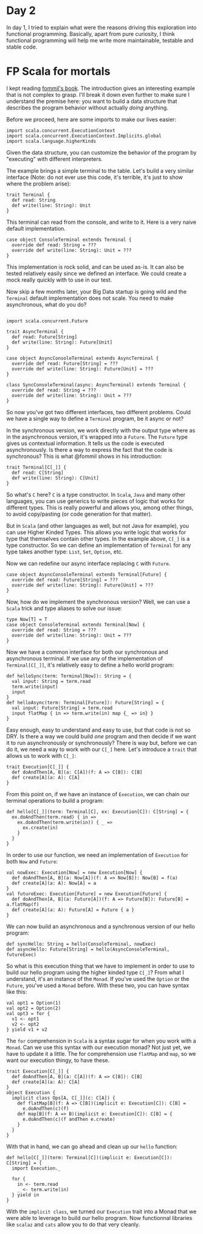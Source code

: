 Day 2
====
In day 1, I tried to explain what were the reasons driving this exploration into functional programming. Basically, apart from pure curiosity, I think functional programming will help me write more maintainable, testable and stable code.

# FP Scala for mortals

I kept reading [fommil's book](https://leanpub.com/fp-scala-mortals/). The introduction gives an interesting example that is not complex to grasp. I'll break it down even further to make sure I understand the premise here: you want to build a data structure that describes the program behavior without actually _doing_ anything.

Before we proceed, here are some imports to make our lives easier:

```tut
import scala.concurrent.ExecutionContext
import scala.concurrent.ExecutionContext.Implicits.global
import scala.language.higherKinds
```

Given the data structure, you can customize the behavior of the program by "executing" with different interpreters.

The example brings a simple terminal to the table. Let's build a very similar interface (Note: do not ever use this code, it's terrible, it's just to show where the problem arise):

```tut
trait Terminal {
  def read: String
  def write(line: String): Unit
}
```

This terminal can read from the console, and write to it. Here is a very naive default implementation.

```tut
case object ConsoleTerminal extends Terminal {
  override def read: String = ???
  override def write(line: String): Unit = ???
}
```

This implementation is rock solid, and can be used as-is. It can also be tested relatively easily since we defined an interface. We could create a mock really quickly with to use in our test.
 
Now skip a few months later, your Big Data startup is going wild and the `Terminal` default implementation does not scale. You need to make asynchronous, what do you do?

```tut

import scala.concurrent.Future

trait AsyncTerminal {
  def read: Future[String]
  def write(line: String): Future[Unit]
}

case object AsyncConsoleTerminal extends AsyncTerminal {
  override def read: Future[String] = ???
  override def write(line: String): Future[Unit] = ???
}

class SyncConsoleTerminal(async: AsyncTerminal) extends Terminal {
  override def read: String = ???
  override def write(line: String): Unit = ???
}

```

So now you've got two different interfaces, two different problems. Could we have a single way to define a `Terminal` program, be it async or not?

In the synchronous version, we work directly with the output type where as in the asynchronous version, it's wrapped into a `Future`. The `Future` type gives us contextual information. It tells us the code is executed asynchronously. Is there a way to express the fact that the code is synchronous? This is what @fommil shows in his introduction:

```tut
trait Terminal[C[_]] {
  def read: C[String]
  def write(line: String): C[Unit]
}
```

So what's `C` here? `C` is a type constructor. In `Scala`, `Java` and many other languages, you can use generics to write pieces of logic that works for different types. This is really powerful and allows you, among other things, to avoid copy/pasting (or code generation for that matter).

But in `Scala` (and other languages as well, but not Java for example), you can use Higher Kinded Types. This allows you write logic that works for type that themselves contain other types. In the example above, `C[_]` is a type constructor. So we can define an implementation of `Terminal` for any type takes another type: `List`, `Set`, `Option`, etc.

Now we can redefine our async interface replacing `C` with `Future`.

```tut
case object AsyncConsoleTerminal extends Terminal[Future] {
  override def read: Future[String] = ???
  override def write(line: String): Future[Unit] = ???
}
```

Now, how do we implement the synchronous version? Well, we can use a `Scala` trick and type aliases to solve our issue:

```tut
type Now[T] = T
case object ConsoleTerminal extends Terminal[Now] {
  override def read: String = ???
  override def write(line: String): Unit = ???
}
```

Now we have a common interface for both our synchronous and asynchronous terminal. If we use any of the implementation of `Terminal[C[_]]`, it's relatively easy to define a hello world program:

```tut
def helloSync(term: Terminal[Now]): String = {
  val input: String = term.read
  term.write(input)
  input
}
def helloAsync(term: Terminal[Future]): Future[String] = {
  val input: Future[String] = term.read
  input flatMap { in => term.write(in) map {_ => in} }
}
```

Easy enough, easy to understand and easy to use, but that code is not so DRY. Is there a way we could build _one_ program and then decide if we want it to run asynchronously or synchronously? There is way but, before we can do it, we need a way to work with our `C[_]` here. Let's introduce a `trait` that allows us to work with `C[_]`:

```tut
trait Execution[C[_]] {
  def doAndThen[A, B](a: C[A])(f: A => C[B]): C[B]
  def create[A](a: A): C[A]
}
```

From this point on, if we have an instance of `Execution`, we can chain our terminal operations to build a program:

```tut
def hello[C[_]](term: Terminal[C], ex: Execution[C]): C[String] = {
  ex.doAndThen(term.read) { in =>
    ex.doAndThen(term.write(in)) { _ =>
      ex.create(in)
    }
  }
}
```
In order to use our function, we need an implementation of `Execution` for both `Now` and `Future`:

```tut
val nowExec: Execution[Now] = new Execution[Now] {
  def doAndThen[A, B](a: Now[A])(f: A => Now[B]): Now[B] = f(a)
  def create[A](a: A): Now[A] = a
}
val futureExec: Execution[Future] = new Execution[Future] {
  def doAndThen[A, B](a: Future[A])(f: A => Future[B]): Future[B] = a.flatMap(f)
  def create[A](a: A): Future[A] = Future { a }
}
```

We can now build an asynchronous and a synchronous version of our hello program:

```tut
def syncHello: String = hello(ConsoleTerminal, nowExec)
def asyncHello: Future[String] = hello(AsyncConsoleTerminal, futureExec)
```

So what is this execution thing that we have to implement in order to use to build our hello program using the higher kinded type `C[_]`? From what I understand, it's an instance of the `Monad`. If you've used the `Option` or the `Future`, you've used a `Monad` before. With these two, you can have syntax like this:

```tut
val opt1 = Option(1)
val opt2 = Option(2)
val opt3 = for {
  v1 <- opt1
  v2 <- opt2
} yield v1 + v2
```

The `for` comprehension in `Scala` is a syntax sugar for when you work with a `Monad`. Can we use this syntax with our execution monad? Not just yet, we have to update it a little. The for comprehension use `flatMap` and `map`, so we want our execution thingy, to have these.

```tut
trait Execution[C[_]] {
  def doAndThen[A, B](a: C[A])(f: A => C[B]): C[B]
  def create[A](a: A): C[A]
}
object Execution {
  implicit class Ops[A, C[_]](c: C[A]) {
    def flatMap[B](f: A => C[B])(implicit e: Execution[C]): C[B] =
      e.doAndThen(c)(f)
    def map[B](f: A => B)(implicit e: Execution[C]): C[B] = {
      e.doAndThen(c)(f andThen e.create)
    }
  } 
}
```

With that in hand, we can go ahead and clean up our `hello` function:

```tut
def hello[C[_]](term: Terminal[C])(implicit e: Execution[C]): C[String] = {
  import Execution._

  for {
    in <- term.read
    _ <- term.write(in)
  } yield in
}
```

With the `implicit class`, we turned our `Execution` trait into a Monad that we were able to leverage to build our hello program. Now functionnal libraries like `scalaz` and `cats` allow you to do that very cleanly.